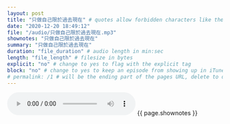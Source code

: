 ```yaml
---
layout: post
title: "只做自己限於過去現在" # quotes allow forbidden characters like the colon
date: "2020-12-20 18:49:12"
file: "/audio/只做自己限於過去現在.mp3"
shownotes: "只做自己限於過去現在"
summary: "只做自己限於過去現在"
duration: "file_duration" # audio length in min:sec
length: "file_length" # filesize in bytes
explicit: "no" # change to yes to flag with the explicit tag
block: "no" # change to yes to keep an episode from showing up in iTunes
# permalink: /1 # will be the ending part of the pages URL, delete to default to the title
---
```


<audio controls>
<source src="{{site.url}}{{site.baseurl}}{{ page.file }}" type="audio/x-mp3">
Your browser does not support the audio element.
</audio>
{{ page.shownotes }}
